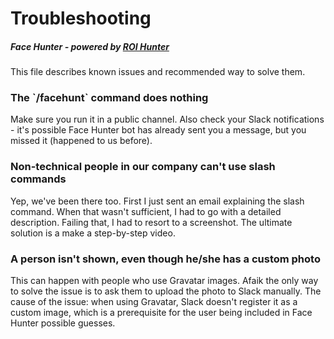 <h1>Troubleshooting</h1>
<h5>Face Hunter - powered by <a href="https://www.roihunter.com/join-us">ROI Hunter</a></h5>
This file describes known issues and recommended way to solve them.

<h3>The `/facehunt` command does nothing</h3>
Make sure you run it in a public channel. Also check your Slack notifications - it's possible Face Hunter bot has already sent you a message, but you missed it (happened to us before).

<h3>Non-technical people in our company can't use slash commands</h3>
Yep, we've been there too. First I just sent an email explaining the slash command. When that wasn't sufficient, I had to go with a detailed description. Failing that, I had to resort to a screenshot. The ultimate solution is a make a step-by-step video.

<h3>A person isn't shown, even though he/she has a custom photo</h3>
This can happen with people who use Gravatar images. Afaik the only way to solve the issue is to ask them to upload the photo to Slack manually. The cause of the issue: when using Gravatar, Slack doesn't register it as a custom image, which is a prerequisite for the user being included in Face Hunter possible guesses.
